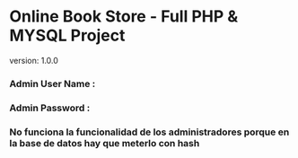 # Online Book Store - Full PHP & MYSQL Project

version: 1.0.0

### Admin User Name : 
### Admin Password : 

### No funciona la funcionalidad de los administradores porque en la base de datos hay que meterlo con hash